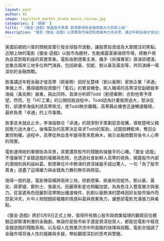 ```yaml
---
layout: post
author: AI
image: img/stock_market_drama_movie_review.jpg
categories: [ '娛樂' ]
title: "《獵金·遊戲》揭露股市黑幕 劉德華領銜金融商戰大片即將上映"
description: "電影《獵金·遊戲》以真實股市操控和商業角力為背景，講述年輕金融才俊在強權與利益搏弈中的掙扎與抉擇。由劉德華主演，匯聚兩岸三地知名演員，生動展現金融市場背後的殘酷現實與人性糾葛，定於5月9日正式上映，適合關注股市與商業倫理的觀眾深度體驗。"
---
```

美國前總統川普的關稅政策引發全球股市波動，讓股票投資成為大眾關注的焦點。近期上映的電影《獵金·遊戲》以股市為題材，生動揭露富豪操控市場，將散戶視為韭菜割取利益的真實景象。電影由劉德華主演，攜手《拆彈專家》導演邱禮濤，並集合兩岸三地多位熱門演員，包括歐豪、倪妮、劉以豪及黃奕等，共同演繹一場深刻的金融商戰。

故事講述年輕金融才俊高寒（歐豪飾）因好友楚峰（劉以豪飾）家族企業「卓通」準備上市，獲得國際投資銀行「藍石」的實習機會。剛入職場的高寒深受副總裁李海倫（黃奕飾）器重，與此同時，首席分析師Todd（劉德華飾）亦對他寄予厚望。然而，在「HC工業」的公開招股過程中，Todd認為計畫風險過大，堅決反對，卻遭李海倫利誘高寒倒戈，使Todd無奈離職。高寒藉此機會迅速暢通職場，最終負責「卓通」的上市事務。

故事並未就此止步。李海倫聯合「卓通」的競爭對手策劃惡意收購，導致楚峰父親因壓力過大身亡。後悔莫及的高寒決定尋求Todd的幫助，試圖扭轉乾坤，奪回企業控制權。過程中，高寒從熱血青年變得愈來愈麻木，揭示金融商戰背後令人心寒的現實。

電影運用紐約華爾街為背景，真實還原股市的殘酷和操盤手的心機。「獵金·遊戲」不僅展現了金錢遊戲的複雜與危險，也透過社會新鮮人高寒的視角，揭露股市內部的潛規則與利益糾葛。劉德華在片中飾演的資深操盤手語出驚人，一句「為了股市賣身」道盡了這場權力與金錢角力賽的無奈與險惡。

值得一提的是，電影陣容橫跨兩岸三地，除劉德華、歐豪和倪妮外，劉以豪、黃奕、蔣夢婕、鄭則士、張晨光、田麗等影星也相繼加盟，為角色注入豐富層次與張力。從富婆角色田麗對高寒開出優渥條件，到劉以豪飾演的楚峰因好友股市操作而怒氣沖天，片中人物間錯綜複雜的情感糾葛與商業角力，讓整部電影充滿張力與看點。

《獵金·遊戲》將於5月9日正式上映，值得所有關心股市與商業倫理的觀眾前往體驗這部緊湊刺激的金融劇。無論你是股市新手還是資深投資人，都能從電影中窺見金錢遊戲的殘酷真相，以及個人在商業洪流中所面臨的抉擇與挑戰。電影亦強調了金融市場背後人性的複雜與多變，帶給觀眾深刻的思考與警醒。